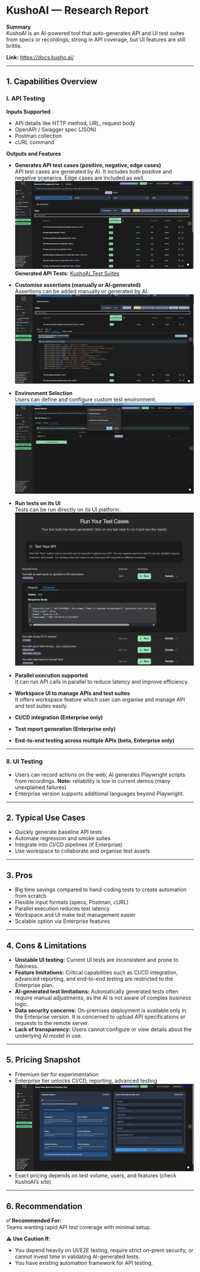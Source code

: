 # KushoAI — Research Report

**Summary**  
KushoAI is an AI-powered tool that auto-generates API and UI test suites from specs or recordings; strong in API coverage, but UI features are still brittle.

**Link:** https://docs.kusho.ai/

---

## 1. Capabilities Overview

### I. API Testing

**Inputs Supported**  
- API details like HTTP method, URL, request body  
- OpenAPI / Swagger spec (JSON)  
- Postman collection  
- cURL command  

**Outputs and Features**  
- **Generates API test cases (positive, negative, edge cases)**<br>
  API test cases are generated by AI. It includes both positive and negative scenarios. Edge cases are included as well.
  ![KushoAI_Create_Test Suites](https://github.com/XChenscottlogic/AI-Testing-Experiment/blob/main/KushoAI/Screenshot_Test%20Suites.png)
  **Generated API Tests:** [KushoAI_Test Suites](https://github.com/XChenscottlogic/AI-Testing-Experiment/blob/main/KushoAI/tests%20generated%20by%20AI.json)
  
- **Customise assertions (manually or AI-generated)**<br>
  Assertions can be added manually or generated by AI.
  ![KushoAI Assertion Generation](https://github.com/XChenscottlogic/AI-Testing-Experiment/blob/main/KushoAI/Screenshot_Assertion%20Generation.png)
  
- **Environment Selection**<br>
  Users can define and configure custom test environment.
  ![KushoAI_Test Environment Setup](https://github.com/XChenscottlogic/AI-Testing-Experiment/blob/main/KushoAI/Screenshot_Test%20Environment%20Setup.png)
  
- **Run tests on its UI**<br>
  Tests can be run directly on its UI platform.
  ![KushoAI_Run API Tests](https://github.com/XChenscottlogic/AI-Testing-Experiment/blob/main/KushoAI/Screenshot_Response%20Recieved.png)
  
- **Parallel execution supported**<br>
  It can run API calls in parallel to reduce latency and improve efficiency.
  
- **Workspace UI to manage APIs and test suites**<br>
  It offers workspace feature which user can organise and manage API and test suites easily.
  
- **CI/CD integration (Enterprise only)**<br>
  
- **Test report generation (Enterprise only)**<br>
  
- **End-to-end testing across multiple APIs (beta, Enterprise only)**<br>  

---

### II. UI Testing

- Users can record actions on the web; AI generates Playwright scripts from recordings.
 **Note:** reliability is low in current demos (many unexplained failures)  
- Enterprise version supports additional languages beyond Playwright. 

---

## 2. Typical Use Cases

- Quickly generate baseline API tests  
- Automate regression and smoke suites  
- Integrate into CI/CD pipelines (if Enterprise)  
- Use workspace to collaborate and organise test assets  

---

## 3. Pros

- Big time savings compared to hand-coding tests to create automation from scratch 
- Flexible input formats (specs, Postman, cURL)  
- Parallel execution reduces test latency  
- Workspace and UI make test management easier  
- Scalable option via Enterprise features  

---

## 4. Cons & Limitations

- **Unstable UI testing:** Current UI tests are inconsistent and prone to flakiness.
- **Feature limitations:** Critical capabilities such as CI/CD integration, advanced reporting, and end-to-end testing are restricted to the Enterprise plan.
- **AI-generated test limitations:** Automatically generated tests often require manual adjustments, as the AI is not aware of complex business logic.
- **Data security concerns:** On-premises deployment is available only in the Enterprise version. It is concerned to upload API specifications or requests to the remote server.
- **Lack of transparency:** Users cannot configure or view details about the underlying AI model in use.

---

## 5. Pricing Snapshot

- Freemium tier for experimentation  
- Enterprise tier unlocks CI/CD, reporting, advanced testing
  ![Features Supported by Enterprise Version](https://github.com/XChenscottlogic/AI-Testing-Experiment/blob/main/KushoAI/Screenshot_Features%20Supported%20by%20Enterprise%20Version.png)
- Exact pricing depends on test volume, users, and features (check KushoAI’s site)  

---

## 6. Recommendation

**✅ Recommended For:**  
Teams wanting rapid API test coverage with minimal setup.

**⚠️ Use Caution If:**  
- You depend heavily on UI/E2E testing, require strict on-prem security, or cannot invest time in validating AI-generated tests.
- You have existing automation framework for API testing.
